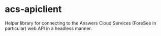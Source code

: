 # acs-apiclient
Helper library for connecting to the Answers Cloud Services (ForeSee in particular) web API in a headless manner.
